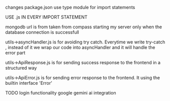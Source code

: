 changes package.json
use type module for import statements

USE .js IN EVERY IMPORT STATEMENT

mongodb url is from taken from compass
starting my server only when the database connection is successfull

utils->asyncHandler.js is for avoiding try catch. Everytime we write try-catch , instead of it we wrap our code into asyncHandler and it will handle the error part

utils->ApiResponse.js is for sending success response to the frontend in a structured way

utils->ApiError.js is for sending error response to the frontend. It using the builtin interface 'Error'

TODO
login functionality
google gemini ai integration
